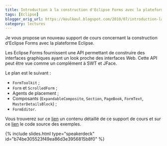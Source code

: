 ```yaml
---
title: Introduction à la construction d'Eclipse Forms avec la plateforme Eclipse
tags: [Eclipse]
blogger_orig_url: https://keulkeul.blogspot.com/2010/07/introduction-la-construction-declipse.html
category: lectures
---
```


Je vous propose un nouveau support de cours concernant la construction d'Eclipse Forms avec la plateforme Eclipse. 

Les Eclipse Forms fournissent une API permettant de construire des interfaces graphiques ayant un look proche des interfaces Web. Cette API peut être vue comme un complément à SWT et JFace.  
  
Le plan est le suivant :

* `FormToolkit` ;
* `Form` et `ScrolledForm` ;
* Agents de placement ;
* Composants (`ExpandableComposite`, `Section`, `PageBook`, `FormText`, `MasterDetailsBlock`) ;
* `FormEditor`.

Vous trouverez sur ce [lien](/eclipse/forms) un contenu détaillé de ce support de cours et sur ce [lien](/files/forms_examples.zip) le code source des exemples.

{% include slides.html type="speakerdeck" id="b74be305523f49ea86d3e3956815b8f0" %}